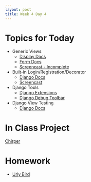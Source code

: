 ```yaml
---
layout: post
title: Week 4 Day 4
---
```


# Topics for Today
* Generic Views
  * [Display Docs](https://docs.djangoproject.com/en/1.8/topics/class-based-views/generic-display/)
  * [Form Docs](https://docs.djangoproject.com/en/1.8/topics/class-based-views/generic-editing/)
  * [Screencast - Incomplete](https://www.youtube.com/watch?v=DN-Lr5GL0Jk)
* Built-in Login/Registration/Decorator
  * [Django Docs](https://docs.djangoproject.com/en/1.8/topics/auth/default/#all-authentication-views)
  * [Screencast](https://www.youtube.com/watch?v=bQmv_RAD3e4)
* Django Tools
  * [Django Extensions](https://django-extensions.readthedocs.org/en/latest/)
  * [Django Debug Toolbar](https://django-debug-toolbar.readthedocs.org/en/1.4/)
* Django View Testing
  * [Django Docs](https://docs.djangoproject.com/en/1.8/topics/testing/tools/#the-test-client)

# In Class Project
[Chirper](https://github.com/tiy-lv-python-2015-10/chirper/tree/week4day4)

# Homework
* [Urly Bird](https://github.com/tiy-lv-python-2015-10/urly-bird)
